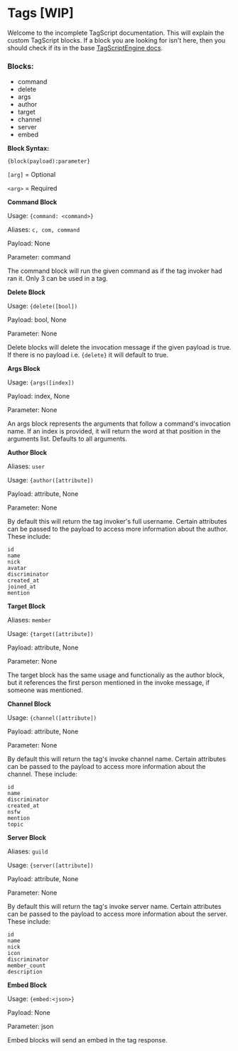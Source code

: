 # Tags [WIP]

Welcome to the incomplete TagScript documentation. This will explain the custom TagScript blocks. If a block you are looking for isn't here, then you should check if its in the base [TagScriptEngine docs](https://github.com/JonSnowbd/TagScript).

### Blocks:
- command
- delete
- args
- author
- target
- channel
- server
- embed

**Block Syntax:**

`{block(payload):parameter}`

`[arg]` = Optional

`<arg>` = Required


**Command Block**

Usage: `{command: <command>}`

Aliases: `c, com, command`

Payload: None

Parameter: command

The command block will run the given command as if the tag invoker had ran it. Only 3 can be used in a tag.


**Delete Block**

Usage: `{delete([bool])`

Payload: bool, None

Parameter: None

Delete blocks will delete the invocation message if the given payload is true. If there is no payload i.e. `{delete}` it will default to true.


**Args Block**

Usage: `{args([index])`

Payload: index, None

Parameter: None

An args block represents the arguments that follow a command's invocation name. If an index is provided, it will return the word at that position in the arguments list. Defaults to all arguments.


**Author Block**

Aliases: `user`

Usage: `{author([attribute])`

Payload: attribute, None

Parameter: None

By default this will return the tag invoker's full username. Certain attributes can be passed to the payload to access more information about the author. These include:

```
id
name
nick
avatar
discriminator
created_at
joined_at
mention
```


**Target Block**

Aliases: `member`

Usage: `{target([attribute])`

Payload: attribute, None

Parameter: None

The target block has the same usage and functionaliy as the author block, but it references the first person mentioned in the invoke message, if someone was mentioned.


**Channel Block**

Usage: `{channel([attribute])`

Payload: attribute, None

Parameter: None

By default this will return the tag's invoke channel name. Certain attributes can be passed to the payload to access more information about the channel. These include:

```
id
name
discriminator
created_at
nsfw
mention
topic
```


**Server Block**

Aliases: `guild`

Usage: `{server([attribute])`

Payload: attribute, None

Parameter: None

By default this will return the tag's invoke server name. Certain attributes can be passed to the payload to access more information about the server. These include:

```
id
name
nick
icon
discriminator
member_count
description
```

**Embed Block**

Usage: `{embed:<json>}`

Payload: None

Parameter: json

Embed blocks will send an embed in the tag response.
